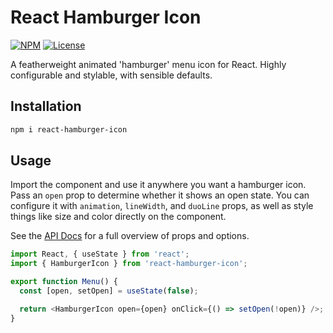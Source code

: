 # React Hamburger Icon

[![NPM](https://img.shields.io/npm/v/react-hamburger-icon)](https://www.npmjs.com/package/react-hamburger-icon) [![License](https://img.shields.io/npm/l/react-hamburger-icon)](https://github.com/radioactivepesto/react-hamburger-icon/blob/master/LICENSE.md)

A featherweight animated 'hamburger' menu icon for React. Highly configurable and stylable, with sensible defaults.

## Installation

```sh
npm i react-hamburger-icon
```

## Usage

Import the component and use it anywhere you want a hamburger icon. Pass an `open` prop to determine whether it shows an open state. You can configure it with `animation`, `lineWidth`, and `duoLine` props, as well as style things like size and color directly on the component.

See the [API Docs](https://radioactivepesto.github.io/react-hamburger-icon/) for a full overview of props and options.

```js
import React, { useState } from 'react';
import { HamburgerIcon } from 'react-hamburger-icon';

export function Menu() {
  const [open, setOpen] = useState(false);

  return <HamburgerIcon open={open} onClick={() => setOpen(!open)} />;
}
```
